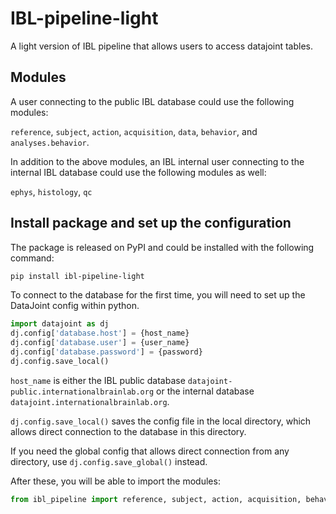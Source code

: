 # IBL-pipeline-light
A light version of IBL pipeline that allows users to access datajoint tables.



## Modules
A user connecting to the public IBL database could use the following modules:

`reference`, `subject`, `action`, `acquisition`, `data`, `behavior`, and `analyses.behavior`.

In addition to the above modules, an IBL internal user connecting to the internal IBL database could use the following modules as well:

`ephys`, `histology`, `qc`


## Install package and set up the configuration

The package is released on PyPI and could be installed with the following command:

```bash
pip install ibl-pipeline-light
```

To connect to the database for the first time, you will need to set up the DataJoint config within python.

```python
import datajoint as dj
dj.config['database.host'] = {host_name}
dj.config['database.user'] = {user_name}
dj.config['database.password'] = {password}
dj.config.save_local()
```
`host_name` is either the IBL public database `datajoint-public.internationalbrainlab.org` or the internal database `datajoint.internationalbrainlab.org`.

`dj.config.save_local()` saves the config file in the local directory, which allows direct connection to the database in this directory.

If you need the global config that allows direct connection from any directory, use `dj.config.save_global()` instead.

After these, you will be able to import the modules:

```python
from ibl_pipeline import reference, subject, action, acquisition, behavior
```
